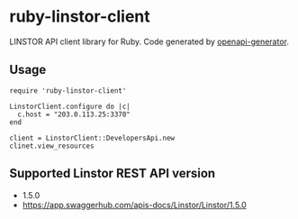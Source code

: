 # ruby-linstor-client
LINSTOR API client library for Ruby.
Code generated by [openapi-generator](https://github.com/OpenAPITools/openapi-generator).

## Usage

```
require 'ruby-linstor-client'

LinstorClient.configure do |c|
  c.host = "203.0.113.25:3370"
end

client = LinstorClient::DevelopersApi.new
clinet.view_resources
```

## Supported Linstor REST API version

* 1.5.0
* https://app.swaggerhub.com/apis-docs/Linstor/Linstor/1.5.0
